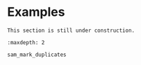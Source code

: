 # Examples


```{attention}
This section is still under construction.
```

```{toctree}
:maxdepth: 2

sam_mark_duplicates
```

